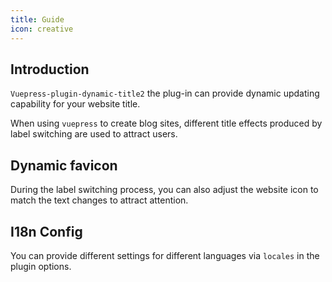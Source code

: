 ```yaml
---
title: Guide
icon: creative
---
```


## Introduction

`Vuepress-plugin-dynamic-title2` the plug-in can provide dynamic updating capability for your website title.

When using `vuepress` to create blog sites, different title effects produced by label switching are used to attract users.

## Dynamic favicon

During the label switching process, you can also adjust the website icon to match the text changes to attract attention.

## I18n Config

You can provide different settings for different languages via `locales` in the plugin options.
